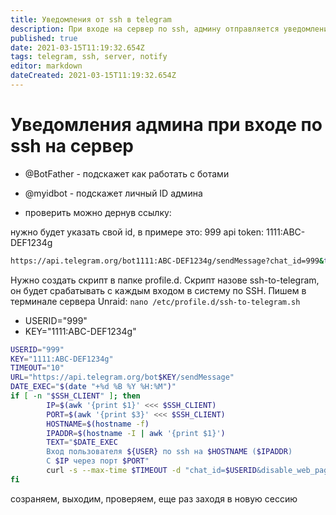 ```yaml
---
title: Уведомления от ssh в telegram
description: При входе на сервер по ssh, админу отправляется уведомление в телегу
published: true
date: 2021-03-15T11:19:32.654Z
tags: telegram, ssh, server, notify
editor: markdown
dateCreated: 2021-03-15T11:19:32.654Z
---
```


# Уведомления админа при входе по ssh на сервер

- @BotFather - подскажет как работать с ботами
- @myidbot - подскажет личный ID админа

- проверить можно дернув ссылку:

нужно будет указать свой id, в примере это: 999
api token: 1111:ABC-DEF1234g

```bash
https://api.telegram.org/bot1111:ABC-DEF1234g/sendMessage?chat_id=999&text=Работает? ДА!
```

Нужно создать скрипт в папке profile.d.
Скрипт назове ssh-to-telegram, он будет срабатывать с каждым входом в систему по SSH.
Пишем в терминале сервера Unraid:
`nano /etc/profile.d/ssh-to-telegram.sh`

- USERID="999"
- KEY="1111:ABC-DEF1234g"

```bash
USERID="999"
KEY="1111:ABC-DEF1234g"
TIMEOUT="10"
URL="https://api.telegram.org/bot$KEY/sendMessage"
DATE_EXEC="$(date "+%d %B %Y %H:%M")"
if [ -n "$SSH_CLIENT" ]; then
        IP=$(awk '{print $1}' <<< $SSH_CLIENT)
        PORT=$(awk '{print $3}' <<< $SSH_CLIENT)
        HOSTNAME=$(hostname -f)
        IPADDR=$(hostname -I | awk '{print $1}')
        TEXT="$DATE_EXEC
        Вход пользователя ${USER} по ssh на $HOSTNAME ($IPADDR)
        С $IP через порт $PORT"
        curl -s --max-time $TIMEOUT -d "chat_id=$USERID&disable_web_page_preview=1&text=$TEXT" $URL > /dev/null
fi
```

созраняем, выходим, проверяем, еще раз заходя в новую сессию